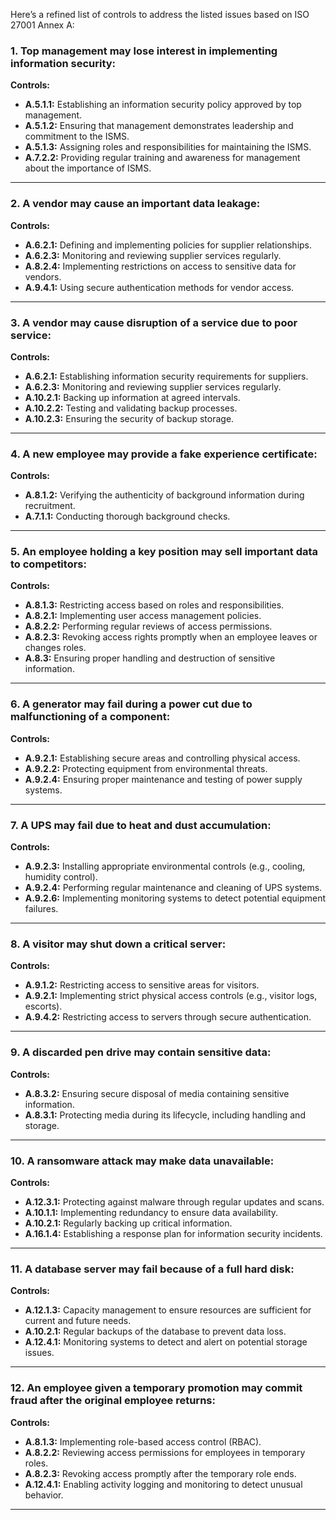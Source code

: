 Here’s a refined list of controls to address the listed issues based on ISO 27001 Annex A:

### **1. Top management may lose interest in implementing information security:**

**Controls:**

- **A.5.1.1:** Establishing an information security policy approved by top management.
- **A.5.1.2:** Ensuring that management demonstrates leadership and commitment to the ISMS.
- **A.5.1.3:** Assigning roles and responsibilities for maintaining the ISMS.
- **A.7.2.2:** Providing regular training and awareness for management about the importance of ISMS.

---

### **2. A vendor may cause an important data leakage:**

**Controls:**

- **A.6.2.1:** Defining and implementing policies for supplier relationships.
- **A.6.2.3:** Monitoring and reviewing supplier services regularly.
- **A.8.2.4:** Implementing restrictions on access to sensitive data for vendors.
- **A.9.4.1:** Using secure authentication methods for vendor access.

---

### **3. A vendor may cause disruption of a service due to poor service:**

**Controls:**

- **A.6.2.1:** Establishing information security requirements for suppliers.
- **A.6.2.3:** Monitoring and reviewing supplier services regularly.
- **A.10.2.1:** Backing up information at agreed intervals.
- **A.10.2.2:** Testing and validating backup processes.
- **A.10.2.3:** Ensuring the security of backup storage.

---

### **4. A new employee may provide a fake experience certificate:**

**Controls:**

- **A.8.1.2:** Verifying the authenticity of background information during recruitment.
- **A.7.1.1:** Conducting thorough background checks.

---

### **5. An employee holding a key position may sell important data to competitors:**

**Controls:**

- **A.8.1.3:** Restricting access based on roles and responsibilities.
- **A.8.2.1:** Implementing user access management policies.
- **A.8.2.2:** Performing regular reviews of access permissions.
- **A.8.2.3:** Revoking access rights promptly when an employee leaves or changes roles.
- **A.8.3:** Ensuring proper handling and destruction of sensitive information.

---

### **6. A generator may fail during a power cut due to malfunctioning of a component:**

**Controls:**

- **A.9.2.1:** Establishing secure areas and controlling physical access.
- **A.9.2.2:** Protecting equipment from environmental threats.
- **A.9.2.4:** Ensuring proper maintenance and testing of power supply systems.

---

### **7. A UPS may fail due to heat and dust accumulation:**

**Controls:**

- **A.9.2.3:** Installing appropriate environmental controls (e.g., cooling, humidity control).
- **A.9.2.4:** Performing regular maintenance and cleaning of UPS systems.
- **A.9.2.6:** Implementing monitoring systems to detect potential equipment failures.

---

### **8. A visitor may shut down a critical server:**

**Controls:**

- **A.9.1.2:** Restricting access to sensitive areas for visitors.
- **A.9.2.1:** Implementing strict physical access controls (e.g., visitor logs, escorts).
- **A.9.4.2:** Restricting access to servers through secure authentication.

---

### **9. A discarded pen drive may contain sensitive data:**

**Controls:**

- **A.8.3.2:** Ensuring secure disposal of media containing sensitive information.
- **A.8.3.1:** Protecting media during its lifecycle, including handling and storage.

---

### **10. A ransomware attack may make data unavailable:**

**Controls:**

- **A.12.3.1:** Protecting against malware through regular updates and scans.
- **A.10.1.1:** Implementing redundancy to ensure data availability.
- **A.10.2.1:** Regularly backing up critical information.
- **A.16.1.4:** Establishing a response plan for information security incidents.

---

### **11. A database server may fail because of a full hard disk:**

**Controls:**

- **A.12.1.3:** Capacity management to ensure resources are sufficient for current and future needs.
- **A.10.2.1:** Regular backups of the database to prevent data loss.
- **A.12.4.1:** Monitoring systems to detect and alert on potential storage issues.

---

### **12. An employee given a temporary promotion may commit fraud after the original employee returns:**

**Controls:**

- **A.8.1.3:** Implementing role-based access control (RBAC).
- **A.8.2.2:** Reviewing access permissions for employees in temporary roles.
- **A.8.2.3:** Revoking access promptly after the temporary role ends.
- **A.12.4.1:** Enabling activity logging and monitoring to detect unusual behavior.

---